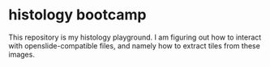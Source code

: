# histology bootcamp

This repository is my histology playground. I am figuring out how to interact with openslide-compatible files, and namely how to extract tiles from these images.
